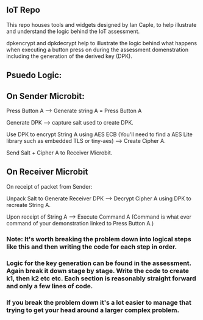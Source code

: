 ## IoT Repo

This repo houses tools and widgets designed by Ian Caple, to help illustrate and understand the logic behind the IoT assessment.

dpkencrypt and dpkdecrypt help to illustrate the logic behind what happens when executing a button press on during the assessment domenstration including the generation of the derived key (DPK).

## Psuedo Logic:

## On Sender Microbit:

Press Button A --> Generate string  A = Press Button A

Generate DPK --> capture salt used to create DPK.

Use DPK to encrypt String A using AES ECB (You'll need to find a AES Lite library such as embedded TLS or tiny-aes) --> Create Cipher A.

Send Salt + Cipher A to Receiver Microbit.

## On Receiver Microbit

On receipt of packet from Sender:

Unpack Salt to Generate Receiver DPK --> Decrypt Cipher A using DPK to recreate String A.

Upon receipt of String A --> Execute Command A (Command is what ever command of your demonstration linked to Press Button A.)

### Note: It's worth breaking the problem down into logical steps like this and then writing the code for each step in order.

### Logic for the key generation can be found in the assessment. Again break it down stage by stage. Write the code to create k1, then k2 etc etc. Each section is reasonably straight forward and only a few lines of code.

### If you break the problem down it's a lot easier to manage that trying to get your head around a larger complex problem.
